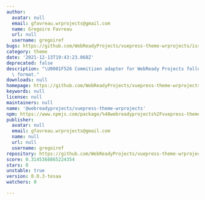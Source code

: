 ```yaml
---
author:
  avatar: null
  email: gfavreau.wrprojects@gmail.com
  name: Gregoire Favreau
  url: null
  username: gregoiref
bugs: https://github.com/WebReadyProjects/vuepress-theme-wrprojects/issues
category: theme
date: '2021-12-13T19:43:23.068Z'
deprecated: false
description: "\U0001F526 Commitizen adapter for WebReady Projects following the conventional-changelog\
  \ format."
downloads: null
homepage: https://github.com/WebReadyProjects/vuepress-theme-wrprojects#readme
keywords: null
license: null
maintainers: null
name: '@webreadyprojects/vuepress-theme-wrprojects'
npm: https://www.npmjs.com/package/%40webreadyprojects%2Fvuepress-theme-wrprojects
publisher:
  avatar: null
  email: gfavreau.wrprojects@gmail.com
  name: null
  url: null
  username: gregoiref
repository: https://github.com/WebReadyProjects/vuepress-theme-wrprojects
score: 0.3145368865224354
stars: 0
unstable: true
version: 0.0.3-tesaa
watchers: 0

---
```


